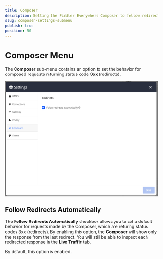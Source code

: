 ```yaml
---
title: Composer
description: Setting the Fiddler Everywhere Composer to follow redirects (responses with status 3xx)
slug: composer-settings-submenu
publish: true
position: 50
---
```


# Composer Menu

The __Composer__ sub-menu contains an option to set the behavior for composed requests returning status code **3xx** (redirects).

![Composer settings](../../images/settings/settings-composer.png)

## Follow Redirects Automatically

The **Follow Redirects Automatically** checkbox allows you to set a default behavior for requests made by the Composer, which are returing status codes 3xx (redirects). By enabling this option, the **Composer** will show only the response from the last redirect. You will still be able to inspect each redirected response in the **Live Traffic** tab.

By default, this option is enabled.



